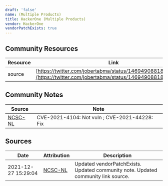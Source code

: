 ```yaml
---
draft: 'false'
name: (Multiple Products)
title: HackerOne (Multiple Products)
vendor: HackerOne
vendorPatchExists: true
---
```



## Community Resources
| Resource | Link |
| --- | --- |
| source | [https://twitter.com/jobertabma/status/1469490881854013444](https://twitter.com/jobertabma/status/1469490881854013444) |

## Community Notes
| Source | Note |
| --- | --- |
| [NCSC-NL](https://github.com/NCSC-NL/log4shell/blob/main/software/README.md) | CVE-2021-4104: Not vuln ; CVE-2021-44228: Fix </ul> |

## Sources
| Date | Attribution | Description |
| --- | --- | --- |
| 2021-12-27 15:29:04 | [NCSC-NL](https://github.com/NCSC-NL/log4shell/blob/main/software/README.md) | Updated vendorPatchExists. Updated community note. Updated community link source.  |
